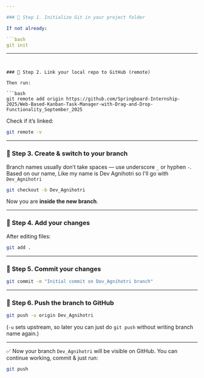 ```yaml
---

### 🔹 Step 1. Initialize Git in your project folder

If not already:

```bash
git init
```

---
```


### 🔹 Step 2. Link your local repo to GitHub (remote)

Then run:

```bash
git remote add origin https://github.com/Springboard-Internship-2025/Web-Based-Kanban-Task-Manager-with-Drag-and-Drop-Functionality_September_2025
```

Check if it’s linked:

```bash
git remote -v
```

---

### 🔹 Step 3. Create & switch to your branch

Branch names usually don’t take spaces — use underscore `_` or hyphen `-`.
Based on our name,
Like my name is Dev Agnihotri so I'll go with `Dev_Agnihotri`

```bash
git checkout -b Dev_Agnihotri
```

Now you are **inside the new branch**.

---

### 🔹 Step 4. Add your changes

After editing files:

```bash
git add .
```

---

### 🔹 Step 5. Commit your changes

```bash
git commit -m "Initial commit on Dev_Agnihotri branch"
```

---

### 🔹 Step 6. Push the branch to GitHub

```bash
git push -u origin Dev_Agnihotri
```

(`-u` sets upstream, so later you can just do `git push` without writing branch name again.)

---

✅ Now your branch `Dev_Agnihotri` will be visible on GitHub.
You can continue working, commit & just run:

```bash
git push
```